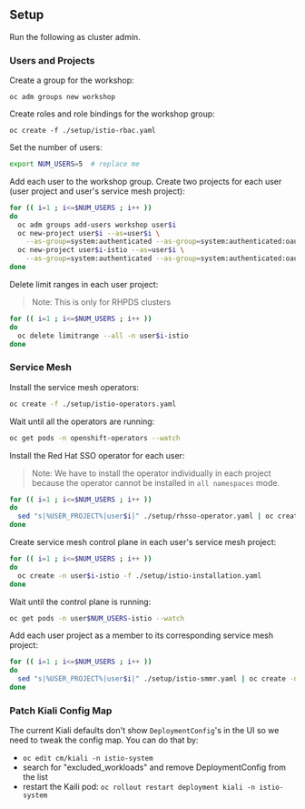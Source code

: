 ## Setup

Run the following as cluster admin.

### Users and Projects

Create a group for the workshop:
```
oc adm groups new workshop
```

Create roles and role bindings for the workshop group:
```
oc create -f ./setup/istio-rbac.yaml
```

Set the number of users:
```bash
export NUM_USERS=5  # replace me
```

Add each user to the workshop group.  Create two projects for each user (user project and user's service mesh project):

```bash
for (( i=1 ; i<=$NUM_USERS ; i++ ))
do
  oc adm groups add-users workshop user$i
  oc new-project user$i --as=user$i \
    --as-group=system:authenticated --as-group=system:authenticated:oauth
  oc new-project user$i-istio --as=user$i \
    --as-group=system:authenticated --as-group=system:authenticated:oauth
done
```

Delete limit ranges in each user project:
> Note: This is only for RHPDS clusters

```bash
for (( i=1 ; i<=$NUM_USERS ; i++ ))
do
  oc delete limitrange --all -n user$i-istio
done
```

### Service Mesh

Install the service mesh operators:

```bash
oc create -f ./setup/istio-operators.yaml
```

Wait until all the operators are running:

```bash
oc get pods -n openshift-operators --watch
```

Install the Red Hat SSO operator for each user:
> Note: We have to install the operator individually in each project because the operator cannot be installed in `all namespaces` mode.

```bash
for (( i=1 ; i<=$NUM_USERS ; i++ ))
do
  sed "s|%USER_PROJECT%|user$i|" ./setup/rhsso-operator.yaml | oc create -n user$i -f -
done
```

Create service mesh control plane in each user's service mesh project:

```bash
for (( i=1 ; i<=$NUM_USERS ; i++ ))
do
  oc create -n user$i-istio -f ./setup/istio-installation.yaml
done
```

Wait until the control plane is running:

```bash
oc get pods -n user$NUM_USERS-istio --watch
```

Add each user project as a member to its corresponding service mesh project:

```bash
for (( i=1 ; i<=$NUM_USERS ; i++ ))
do
  sed "s|%USER_PROJECT%|user$i|" ./setup/istio-smmr.yaml | oc create -n user$i-istio -f -
done
```

### Patch Kiali Config Map
The current Kiali defaults don't show `DeploymentConfig`'s in the UI so we need to tweak the config map. You can do that by:
* `oc edit cm/kiali -n istio-system`
* search for "excluded_workloads" and remove DeploymentConfig from the list
* restart the Kaili pod: `oc rollout restart deployment kiali -n istio-system`
